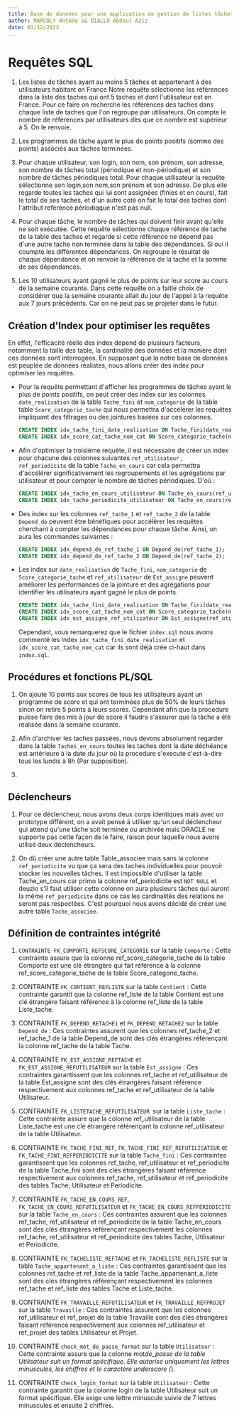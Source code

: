 ```yaml
---
title: Base de données pour une application de gestion de listes tâches (<<to-do>> list).
author: MARCOLY Antone && DIALLO Abdoul Aziz
date: 03/12/2023
...
```


# Requêtes SQL

1. Les listes de tâches ayant au moins 5 tâches et appartenant à des utilisateurs habitant en France
   Notre requête sélectionne les références dans la liste des taches qui ont 5 taches et dont l'utilisateur est en France. Pour ce faire on recherche les références des taches dans chaque liste de taches que l'on regroupe par utilisateurs. On compte le nombre de références par utilisateurs dès que ce nombre est supérieur à 5. On le renvoie.

2. Les programmes de tâche ayant le plus de points positifs (somme des points) associés aux tâches terminées.

3. Pour chaque utilisateur, son login, son nom, son prénom, son adresse, son nombre de tâches total (périodique et non-périodique) et son nombre de tâches périodiques total.
   Pour chaque utilisateur la requête sélectionne son login,son nom,son prénom et son adresse. De plus elle regarde toutes les taches qui lui sont assignées (finies et en cours), fait le total de ses taches, et d'un autre coté on fait le total des taches dont l'attribut reférence périodiqque n'est pas null.

4. Pour chaque tâche, le nombre de tâches qui doivent finir avant qu'elle ne soit exécutée.
   Cette requête sélectionne chaque référence de tache de la table des taches et regarde si cette référence ne dépend pas d'une autre tache non terminée dans la table des dépendances.
   Si oui il coumpte les différentes dépendances.
   On regroupe le résultat de chaque dépendance et on renvoie la référence de la tache et la somme de ses dépendances.

5. Les 10 utilisateurs ayant gagné le plus de points sur leur score au cours de la semaine courante.
   Dans cette requête on a faitle choix de considérer que la semaine courante allait du jour de l'appel à la requête aux 7 jours précédents. Car on ne peut pas se projeter dans le futur.

## Création d'Index pour optimiser les requêtes

En effet, l'efficacité réelle des index dépend de plusieurs facteurs, notamment la taille des table, la cardinalité des données et la manière dont ces données sont interrogées. En supposant que la notre base de données est peuplée de données réalistes, nous allons créer des index pour optimiser les requêtes.

- Pour la requête permettant d'afficher les programmes de tâches ayant le plus de points positifs, on peut créer des index sur les colonnes `date_realisation` de la table `Tache_fini` et `nom_categorie` de la table table `Score_categorie_tache` qui nous permettra d'accélérer les requêtes impliquant des filtrages ou des jointures basées sur ces colonnes.

  ```sql
  CREATE INDEX idx_tache_fini_date_realisation ON Tache_fini(date_realisation);
  CREATE INDEX idx_score_cat_tache_nom_cat ON Score_categorie_tache(nom_categorie);
  ```

- Afin d'optimiser la troisième requête, il est nécessaire de créer un index pour chacune des colonnes suivantes `ref_utilisateur` , `ref_periodicite` de la table `Tache_en_cours` car cela permettra d'accélérer significativement les regroupements et les agrégations par utilisateur et pour compter le nombre de tâches périodiques. D'où :

  ```sql
  CREATE INDEX idx_tache_en_cours_utilisateur ON Tache_en_cours(ref_utilisateur);
  CREATE INDEX idx_tache_periodicite_utilisateur ON Tache_en_cours(ref_periodicite);
  ```

- Des index sur les colonnes `ref_tache_1` et `ref_tache_2` de la table `Depend_de` peuvent être bénéfiques pour accélérer les requêtes cherchant à compter les dépendances pour chaque tâche. Ainsi, on aura les commandes suivantes :

  ```sql
  CREATE INDEX idx_depend_de_ref_tache_1 ON Depend_de(ref_tache_1);
  CREATE INDEX idx_depend_de_ref_tache_2 ON Depend_de(ref_tache_2);
  ```

- Les index sur `date_realisation` de `Tache_fini`, `nom_categorie` de `Score_categorie_tache` et `ref_utilisateur` de `Est_assigne` peuvent améliorer les performances de la jointure et des agrégations pour identifier les utilisateurs ayant gagné le plus de points.

  ```sql
  CREATE INDEX idx_tache_fini_date_realisation ON Tache_fini(date_realisation);
  CREATE INDEX idx_score_cat_tache_nom_cat ON Score_categorie_tache(nom_categorie);
  CREATE INDEX idx_est_assigne_ref_utilisateur ON Est_assigne(ref_utilisateur);
  ```

  Cependant, vous remarquerez que le fichier `index.sql` nous avons commenté les index `idx_tache_fini_date_realisation` et `idx_score_cat_tache_nom_cat` car ils sont déjà crée ci-haut dans `index.sql`.

## Procédures et fonctions PL/SQL

1. On ajoute 10 points aux scores de tous les utilisateurs ayant un programme de score et qui ont terminées plus de 50% de leurs tâches sinon on retire 5 points à leurs scores. Cependant afin que la procedure puisse faire des mis à jour de score il faudra s'assurer que la tâche a été réalisée dans la semaine courante.

2. Afin d'archiver les taches passées, nous devons absolument regarder dans la table `Taches_en_cours` toutes les taches dont la date déchéance est antérieure à la date du jour où la procedure s'execute c'est-à-dire tous les lundis à 8h (Par supposition).

3.

## Déclencheurs

1. Pour ce déclencheur, nous avons deux corps identiques mais avec un prototype différent, on a avait pensé à utiliser qu'un seul déclencheur qui attend qu'une tâche soit terminée ou archivée mais ORACLE ne supporte pas cette façon de le faire, raison pour laquelle nous avons utilisé deux déclencheurs.

2. On dû créer une autre table Table_associee mais sans la colonne `ref_periodicite` vu que ça sera des taches individuelles pour pouvoir stocker les nouvelles tâches. Il est impossible d'utiliser la table Tache_en_cours car primo la colonne ref_periodicite est `NOT NULL` et deuzio s'il faut utiliser cette colonne on aura plusieurs tâches qui auront la même `ref_periodicite` dans ce cas les cardinalités des relations ne seront pas respectées. C'est pourquoi nous avons décidé de créer une autre table `Tache_associee`.

## Définition de contraintes intégrité

1. `CONTRAINTE FK_COMPORTE_REFSCORE_CATEGORIE` sur la table `Comporte` :
   Cette contrainte assure que la colonne ref_score_categorie_tache de la table Comporte est une clé étrangère
   qui fait référence à la colonne ref_score_categorie_tache de la table Score_categorie_tache.

2. CONTRAINTE `FK_CONTIENT_REFLISTE` sur la table `Contient` :
   Cette contrainte garantit que la colonne ref_liste de la table Contient est une clé étrangère
   faisant référence à la colonne ref_liste de la table Liste_tache.

3. CONTRAINTE `FK_DEPEND_RETACHE1` et `FK_DEPEND_RETACHE2` sur la table `Depend_de` :
   Ces contraintes assurent que les colonnes ref_tache_2 et ref_tache_1 de la table Depend_de sont des clés étrangères
   référençant la colonne ref_tache de la table Tache.

4. CONTRAINTE `FK_EST_ASSIGNE_REFTACHE` et `FK_EST_ASSIGNE_REFUTILISATEUR` sur la table `Est_assigne` :
   Ces contraintes garantissent que les colonnes ref_tache et ref_utilisateur de la table Est_assigne sont des clés étrangères
   faisant référence respectivement aux colonnes ref_tache et ref_utilisateur de la table Utilisateur.

5. CONTRAINTE `FK_LISTETACHE_REFUTILISATEUR `sur la table `Liste_tache` :
   Cette contrainte assure que la colonne ref_utilisateur de la table Liste_tache est une clé étrangère
   référençant la colonne ref_utilisateur de la table Utilisateur.

6. CONTRAINTE `FK_TACHE_FINI_REF`, `FK_TACHE_FINI_REF_REFUTILISATEUR` et `FK_TACHE_FINI_REFPERIODICITE` sur la table `Tache_fini` :
   Ces contraintes garantissent que les colonnes ref_tache, ref_utilisateur et ref_periodicite de la table Tache_fini sont des clés étrangères
   faisant référence respectivement aux colonnes ref_tache, ref_utilisateur et ref_periodicite des tables Tache, Utilisateur et Periodicite.

7. CONTRAINTE `FK_TACHE_EN_COURS_REF`, `FK_TACHE_EN_COURS_REFUTILISATEUR` et `FK_TACHE_EN_COURS_REFPERIODICITE` sur la table `Tache_en_cours` :
   Ces contraintes assurent que les colonnes ref_tache, ref_utilisateur et ref_periodicite de la table Tache_en_cours sont des clés étrangères
   référençant respectivement les colonnes ref_tache, ref_utilisateur et ref_periodicite des tables Tache, Utilisateur et Periodicite.

8. CONTRAINTE `FK_TACHELISTE_REFTACHE` et `FK_TACHELISTE_REFLISTE` sur la table `Tache_appartenant_a_liste` :
   Ces contraintes garantissent que les colonnes ref_tache et ref_liste de la table Tache_appartenant_a_liste sont des clés étrangères
   référençant respectivement les colonnes ref_tache et ref_liste des tables Tache et Liste_tache.

9. CONTRAINTE `FK_TRAVAILLE_REFUTILISATEUR` et `FK_TRAVAILLE_REFPROJET` sur la table `Travaille` :
   Ces contraintes assurent que les colonnes ref_utilisateur et ref_projet de la table Travaille sont des clés étrangères
   faisant référence respectivement aux colonnes ref_utilisateur et ref_projet des tables Utilisateur et Projet.

10. CONTRAINTE `check_mot_de_passe_format` sur la table `Utilisateur` :
    Cette contrainte assure que la colonne mot*de_passe de la table Utilisateur suit un format spécifique.
    Elle autorise uniquement les lettres minuscules, les chiffres et le caractère underscore (*).

11. CONTRAINTE `check_login_format` sur la table `Utilisateur` :
    Cette contrainte garantit que la colonne login de la table Utilisateur suit un format spécifique.
    Elle exige une lettre minuscule suivie de 7 lettres minuscules et ensuite 2 chiffres.
